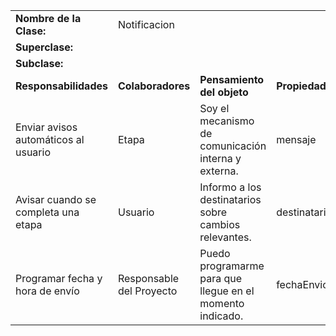 |                                      |                          |                                                           |               |
| ------------------------------------ | ------------------------ | --------------------------------------------------------- | ------------- |
| **Nombre de la Clase:**              | Notificacion             |                                                           |               |
| **Superclase:**                      |                          |                                                           |               |
| **Subclase:**                        |                          |                                                           |               |
| **Responsabilidades**                | **Colaboradores**        | **Pensamiento del objeto**                                | **Propiedad** |
| Enviar avisos automáticos al usuario | Etapa                    | Soy el mecanismo de comunicación interna y externa.       | mensaje       |
| Avisar cuando se completa una etapa  | Usuario                  | Informo a los destinatarios sobre cambios relevantes.     | destinatario  |
| Programar fecha y hora de envío      | Responsable del Proyecto | Puedo programarme para que llegue en el momento indicado. | fechaEnvio    |

